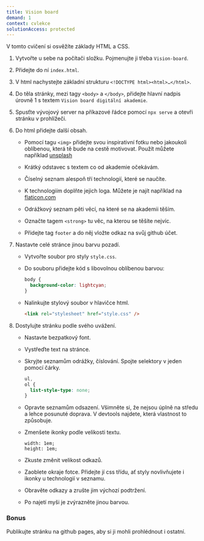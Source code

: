 ```yaml
---
title: Vision board
demand: 1
context: cvlekce
solutionAccess: protected
---
```


V tomto cvičení si osvěžíte základy HTML a CSS.

1. Vytvořte u sebe na počítači složku. Pojmenujte ji třeba `Vision-board`.

1. Přidejte do ní `index.html`.

1. V html nachystejte základní strukturu `<!DOCTYPE html><html>…</html>`.

1. Do těla stránky, mezi tagy `<body>` a `</body>`, přidejte hlavní nadpis úrovně 1 s textem `Vision board digitální akademie`.

1. Spusťte vývojový server na příkazové řádce pomocí `npx serve` a otevři stránku v prohlížeči.

1. Do html přidejte další obsah.

   - Pomocí tagu `<img>` přidejte svou inspirativní fotku nebo jakoukoli oblíbenou, která tě bude na cestě motivovat. Použít můžete například [unsplash](https://unsplash.com/s/photos/girl-developer)

   - Krátký odstavec s textem co od akademie očekávám.

   - Číselný seznam alespoň tří technologií, které se naučíte.

   - K technologiím doplňte jejich loga. Můžete je najít například na [flaticon.com](https://www.flaticon.com/)

   - Odrážkový seznam pěti věcí, na které se na akademii těším.

   - Označte tagem `<strong>` tu věc, na kterou se těšíte nejvíc.

   - Přidejte tag `footer` a do něj vložte odkaz na svůj github účet.

1. Nastavte celé stránce jinou barvu pozadí.

   - Vytvořte soubor pro styly `style.css`.

   - Do souboru přidejte kód s libovolnou oblíbenou barvou:

     ```css
     body {
       background-color: lightcyan;
     }
     ```

   - Nalinkujte stylový soubor v hlavičce html.

     ```html
     <link rel="stylesheet" href="style.css" />
     ```

1. Dostylujte stránku podle svého uvážení.

   - Nastavte bezpatkový font.

   - Vystřeďte text na stránce.

   - Skryjte seznamům odrážky, číslování. Spojte selektory v jeden pomocí čárky.

     ```css
     ul,
     ol {
       list-style-type: none;
     }
     ```

   - Opravte seznamům odsazení. Všimněte si, že nejsou úplně na středu a lehce posunuté doprava. V devtools najdete, která vlastnost to způsobuje.

   - Zmenšete ikonky podle velikosti textu.

     ```
     width: 1em;
     height: 1em;
     ```

   - Zkuste změnit velikost odkazů.

   - Zaoblete okraje fotce. Přidejte jí css třídu, ať styly novlivňujete i ikonky u technologií v seznamu.

   - Obravěte odkazy a zrušte jim výchozí podtržení.

   - Po najetí myši je zvýrazněte jinou barvou.

### Bonus

Publikujte stránku na github pages, aby si ji mohli prohlédnout i ostatní.
